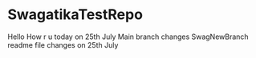 # SwagatikaTestRepo
Hello How r u today on 25th July Main branch changes
SwagNewBranch readme file changes on 25th July
